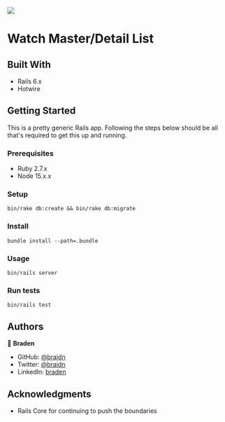 ![](https://img.shields.io/badge/Microverse-blueviolet)

# Watch Master/Detail List

## Built With

- Rails 6.x
- Hotwire

## Getting Started

This is a pretty generic Rails app.
Following the steps below should be all that's required to get this up and running.

### Prerequisites

- Ruby 2.7.x
- Node 15.x.x

### Setup

    bin/rake db:create && bin/rake db:migrate

### Install

    bundle install --path=.bundle

### Usage

    bin/rails server

### Run tests

    bin/rails test

## Authors

👤 **Braden**

- GitHub: [@braidn](https://github.com/braidn)
- Twitter: [@braidn](https://twitter.com/braidn)
- LinkedIn: [braden](https://linkedin.com/bradendouglass)

## Acknowledgments

- Rails Core for continuing to push the boundaries
